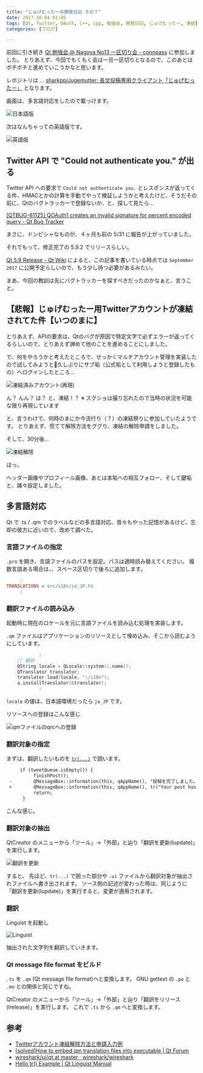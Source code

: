 ```yaml
---
title: "じゅげむったーの開発日記 その７"
date: 2017-10-04 01:05
tags: [Qt, Twitter, OAuth, C++, cpp, 勉強会, 開発日記, じゅげむったー, 凍結]
categories: [ブログ]

---
```


前回に引き続き [Qt 勉強会 @ Nagoya No13 一区切り会 - connpass](https://qt-users.connpass.com/event/67390/) に参加しました。
とりあえず、今回でもくもく会は一旦一区切りとなるので、このあとはボチボチと進めていこうかなと思います。

レポジトリは ... [sharkpp/Jugemutter: 長文投稿専用クライアント「じゅげむったー」](https://github.com/sharkpp/Jugemutter) となります。

画面は、多言語対応をしたので載っけます。

![日本語版](/images/2017_0930_jugemutter_jp.png)

次はなんちゃっての英語版です。

![英語版](/images/2017_0930_jugemutter_en.png)

## Twitter API で "Could not authenticate you." が出る

Twitter API への要求で `Could not authenticate you.` とレスポンスが返ってくる件、HMACとかの計算を手動でやって検証しようかと考えたけど、そうだその前に、Qtのバグトラッカーで登録ないか、と、探して見たら...

[[QTBUG-61125] QOAuth1 creates an invalid signature for percent encoded query - Qt Bug Tracker](https://bugreports.qt.io/browse/QTBUG-61125)

まさに、ドンピシャなものが、４ヶ月も前の 5/31 に報告が上がっていました。

それでもって、修正完了の 5.9.2 でリリースらしい。

[Qt 5.9 Release - Qt Wiki](https://wiki.qt.io/Qt_5.9_Release) によると、この記事を書いている時点では `September 2017` に公開予定らしいので、もう少し待つ必要があるみたい。

まあ、今回の教訓は先にバグトラッカーを探すべきだったのかなぁと、言うこと。

## 【悲報】じゅげむったー用Twitterアカウントが凍結されてた件【いつのまに】

とりあえず、APIの要求は、Qtのバグが原因で特定文字で必ずエラーが返ってくるらしいので、とりあえず諦めて他のことを進めることにしました。

で、何をやろうかと考えたところで、せっかくマルチアカウント管理を実装したので試してみようと久しぶりにサブ垢（公式垢として利用しようと登録したもの）へログインしたところ...

![凍結済みアカウント(再現)](/images/2017_0930_twitter_frozen_acctount.png)

ん？ んん？ は？ と、凍結！？ 
※ スクショは撮り忘れたので当時の状況を可能な限り再現しています

と、言うわけで、何時のまにか今流行り（？）の凍結祭りに参加していたようです。
とりあえず、慌てて解除方法をググり、凍結の解除申請をしました。

そして、30分後...

![凍結解除](/images/2017_0930_twitter_thawed_account.png)

ほっ。

ヘッダー画像やプロフィール画像、あとは本垢への相互フォロー、そして鍵垢と、諸々設定しました。

## 多言語対応

Qt で .ts / .qm でのラベルなどの多言語対応、昔々もやった記憶があるけど、忘却の彼方に近いので、改めて調べた。

### 言語ファイルの指定

 `.pro` を開き、言語ファイルのパスを設定。パスは適時読み替えてください。
 複数言語ある場合は、、スペース区切りで後ろに追加します。

```ini
     :
TRANSLATIONS = src/i18n/ja_JP.ts
     :
```

### 翻訳ファイルの読み込み

起動時に現在のロケールを元に言語ファイルを読み込む処理を実装します。

`.qm` ファイルはアプリケーションのリソースとして埋め込み、そこから読むようにしています。

```cpp
            :
    // 翻訳
    QString locale = QLocale::system().name();
    QTranslator translator;
    translator.load(locale, ":/i18n");
    a.installTranslator(&translator);
            :
```

`locale` の値は、日本語環境だったら `ja_JP` です。

リソースへの登録はこんな感じ

![qmファイルのqrcへの登録](/images/2017_0930_qm_in_qrc.png)

### 翻訳対象の指定

まずは、翻訳したいものを [`tr(...)`](http://doc.qt.io/qt-5/qobject.html#tr) で囲います。

```diff
     if (tweetQueue.isEmpty()) {
          finishPost();
 -        QMessageBox::information(this, qAppName(), "投稿を完了しました。");
 +        QMessageBox::information(this, qAppName(), tr("Your post has been completed."));
          return;
      }
```

こんな感じ。

### 翻訳対象の抽出

QtCreator のメニューから「ツール」→「外部」と辿り「翻訳を更新(lupdate)」を実行します。

![翻訳を更新](/images/2017_0930_qtcreator_extrnal_tools_linguist.png)

すると、 先ほど、`tr(...)` で囲った部分や `.ui` ファイルから翻訳対象が抽出されファイルへ書き出されます。
ソース側の記述が変わった時は、同じように「翻訳を更新(lupdate)」を実行すると、変更が適用されます。

### 翻訳

Linguist を起動し

![Linguist](/images/2017_0930_linguist.png)

抽出された文字列を翻訳していきます。

### Qt message file format をビルド

`.ts` を `.qm` (Qt message file format)へと変換します。
GNU gettext の `.po` と `.mo` との関係と同じですね。

QtCreator のメニューから「ツール」→「外部」と辿り「翻訳をリリース(lrelease)」を実行します。
これで `.ts` から `.qm` へと変換します。

## 参考

* [Twitterアカウント凍結解除方法と申請入力例](https://kazuto-yoshida.com/twitter-unfreeze-application.html)
* [[solved]How to embed qm translation files into executable | Qt Forum](https://forum.qt.io/topic/57863/solved-how-to-embed-qm-translation-files-into-executable)
* [wireshark/ui/qt at master · wireshark/wireshark](https://github.com/wireshark/wireshark/tree/master/ui/qt)
* [Hello tr() Example | Qt Linguist Manual](http://doc.qt.io/qt-5/qtlinguist-hellotr-example.html)
